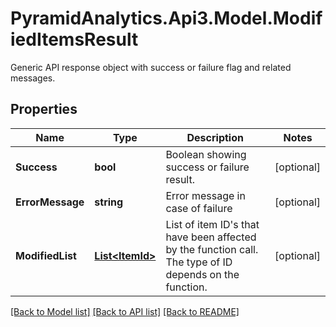 # PyramidAnalytics.Api3.Model.ModifiedItemsResult
Generic API response object with success or failure flag and related messages.

## Properties

Name | Type | Description | Notes
------------ | ------------- | ------------- | -------------
**Success** | **bool** | Boolean showing success or failure result. | [optional] 
**ErrorMessage** | **string** | Error message in case of failure | [optional] 
**ModifiedList** | [**List&lt;ItemId&gt;**](ItemId.md) | List of item ID&#39;s that have been affected by the function call. The type of ID depends on the function. | [optional] 

[[Back to Model list]](../README.md#documentation-for-models) [[Back to API list]](../README.md#documentation-for-api-endpoints) [[Back to README]](../README.md)

